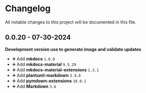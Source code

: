 # Changelog

All notable changes to this project will be documented in this file.

## 0.0.20 - 07-30-2024

**Development version use to generate image and validate updates**

- ➕ Add **mkdocs** `1.6.0`
- ➕ Add **mkdocs-material** `9.5.29`
- ➕ Add **mkdocs-material-extensions** `1.3.1`
- ➕ Add **plantuml-markdown** `3.9.8`
- ➕ Add **pymdown-extensions** `10.8.1`
- ➕ Add **Markdown** `3.6`
